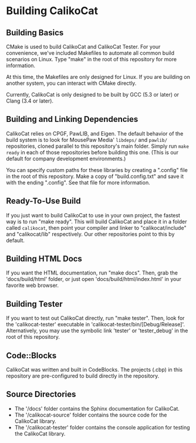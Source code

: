 # Building CalikoCat

## Building Basics

CMake is used to build CalikoCat and CalikoCat Tester. For your convenience,
we've included Makefiles to automate all common build scenarios on Linux.
Type "make" in the root of this repository for more information.

At this time, the Makefiles are only designed for Linux. If you are building
on another system, you can interact with CMake directly.

Currently, CalikoCat is only designed to be built by GCC (5.3 or later) or
Clang (3.4 or later).

## Building and Linking Dependencies

CalikoCat relies on CPGF, PawLIB, and Eigen. The default behavior of the build
system is to look for MousePaw Media' `libdeps/` and `pawlib/` repositories,
cloned parallel to this repository's main folder. Simply run `make ready` in
each of those repositories before building this one. (This is our default for
company development environments.)

You can specify custom paths for these libraries by creating a ".config" file
in the root of this repository. Make a copy of "build.config.txt" and save it
with the ending ".config". See that file for more information.

## Ready-To-Use Build

If you just want to build CalikoCat to use in your own project, the fastest way
is to run "make ready". This will build CalikoCat and place it in a folder
called `calikocat`, then point your compiler and linker to "calikocat/include"
and "calikocat/lib" respectively. Our other repositories point to this by
default.

## Building HTML Docs

If you want the HTML documentation, run "make docs". Then, grab the
'docs/build/html' folder, or just open 'docs/build/html/index.html' in
your favorite web browser.

## Building Tester

If you want to test out CalikoCat directly, run "make tester". Then, look
for the 'calikocat-tester' executable in 'calikocat-tester/bin/[Debug/Release]'.
Alternatively, you may use the symbolic link 'tester' or 'tester_debug'
in the root of this repository.

## Code::Blocks

CalikoCat was written and built in CodeBlocks. The projects (.cbp) in this
repository are pre-configured to build directly in the repository.

## Source Directories

- The '/docs' folder contains the Sphinx documentation for CalikoCat.
- The '/calikocat-source' folder contains the source code for the CalikoCat
  library.
- The '/calikocat-tester' folder contains the console application for testing
  the CalikoCat library.

